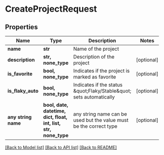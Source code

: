 # CreateProjectRequest


## Properties
Name | Type | Description | Notes
------------ | ------------- | ------------- | -------------
**name** | **str** | Name of the project | 
**description** | **str, none_type** | Description of the project | [optional] 
**is_favorite** | **bool, none_type** | Indicates if the project is marked as favorite | [optional] 
**is_flaky_auto** | **bool, none_type** | Indicates if the status \&quot;Flaky/Stable\&quot; sets automatically | [optional] 
**any string name** | **bool, date, datetime, dict, float, int, list, str, none_type** | any string name can be used but the value must be the correct type | [optional]

[[Back to Model list]](../README.md#documentation-for-models) [[Back to API list]](../README.md#documentation-for-api-endpoints) [[Back to README]](../README.md)


